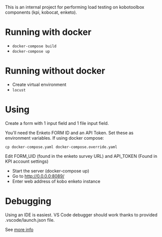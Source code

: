 This is an internal project for performing load testing on kobotoolbox components (kpi, kobocat, enketo).

# Running with docker

- `docker-compose build`
- `docker-compose up`

# Running without docker

- Create virtual environment
- `locust`

# Using


Create a form with 1 input field and 1 file input field.

You'll need the Enketo FORM ID and an API Token. Set these as environment variables. If using docker compose:

`cp docker-compose.yaml docker-compose.override.yaml`

Edit FORM_UID (found in the enketo survey URL) and API_TOKEN (Found in KPI account settings)

- Start the server (docker-compose up)
- Go to http://0.0.0.0:8089/
- Enter web address of kobo enketo instance

# Debugging

Using an IDE is easiest. VS Code debugger should work thanks to provided .vscode/launch.json file.

See [more info](https://github.com/locustio/locust/issues/613)
